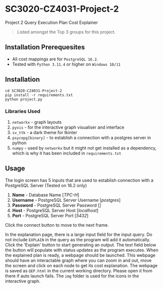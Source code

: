 # SC3020-CZ4031-Project-2
Project 2 Query Execution Plan Cost Explainer
> Listed amongst the Top 3 groups for this project. 

## Installation Prerequesites
- All cost mappings are for `PostgreSQL 16.2`.
- Tested with `Python 3.11.4` or higher on `Windows 10/11`

## Installation
```
cd SC3020-CZ4031-Project-2
pip install -r requirements.txt
python project.py
```

### Libraries Used
1. `networkx` - graph layouts
2. `pyvis` - for the interactive graph visualiser and interface
3. `sv_ttk` - a dark theme for tkinter
4. `psycopg[binary]` - to establish a connection with a postgres server in python
5. `numpy` - used by `networkx` but it might not get installed as a dependency, which is why it has been included in `requirements.txt`

## Usage
The login screen has 5 inputs that are used to establish connection with a PostgreSQL Server (Tested on 16.2 only)

1. **Name** - Database Name [*TPC-H*]
2. **Username** - PostgreSQL Server Username [*postgres*]
3. **Password** - PostgreSQL Server Password []
4. **Host** - PostgreSQL Server Host [*localhost*]
4. **Port** - PostgreSQL Server Port [*5432*]

Click the connect button to move to the next frame.

In the explanation page, there is a large input field for the input query. Do not include `EXPLAIN` in the query as the program will add it automatically. Click the 'Explain' button to start generating an output. The text field below the button will populate with status updates as the program executes. When the explained plan is ready, a webpage should be launched. This webpage should have an interactable graph where you can zoom in and out, move the screen and click on each node to get its cost explanation. The webpage is saved as `QEP.html` in the current working directory. Please open it from there if auto launch fails. The `img` folder is used for the icons in the interactive graph. 
